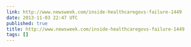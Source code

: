 ```yaml
---
link: http://www.newsweek.com/inside-healthcaregovs-failure-1449
date: 2013-11-03 22:47 UTC
published: true
title: http://www.newsweek.com/inside-healthcaregovs-failure-1449
tags: []
---
```



